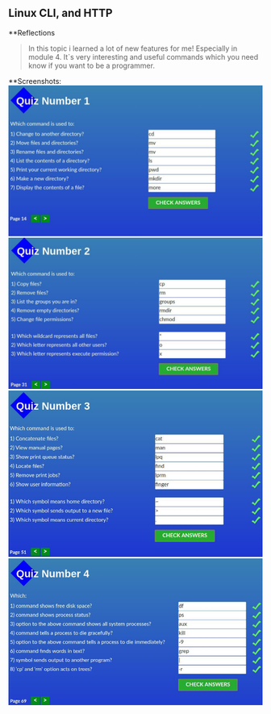 ## Linux CLI, and HTTP
**Reflections

> In this topic i learned a lot of new features for me!
> Especially in module 4. It`s very interesting and useful commands which you need know if you want to be a programmer.

**Screenshots:
![1:](task_linux_cli/photo_2019-09-19_23-14-37.jpg)
![2:](task_linux_cli/photo_2019-09-19_23-14-31.jpg)
![3:](task_linux_cli/photo_2019-09-19_23-14-25.jpg)
![4:](task_linux_cli/photo_2019-09-19_23-14-16.jpg)

